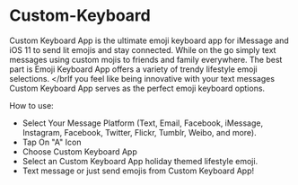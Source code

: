 # Custom-Keyboard
Custom Keyboard App is the ultimate emoji keyboard app for iMessage and iOS 11 to send lit emojis and stay connected. While on the go simply text messages using custom mojis to friends and family everywhere. The best part is Emoji Keyboard App offers a variety of trendy lifestyle emoji selections. </brIf you feel like being innovative with your text messages Custom Keyboard App serves as the perfect emoji keyboard options. 

How to use:
- Select Your Message Platform (Text, Email, Facebook, iMessage, Instagram, Facebook, Twitter, Flickr, Tumblr, Weibo, and more).
- Tap On "A" Icon 
- Choose Custom Keyboard App
- Select an Custom Keyboard App holiday themed lifestyle emoji. 
- Text message or just send emojis from Custom Keyboard App!
